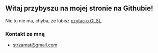## Witaj przybyszu na mojej stronie na Githubie!
Nic tu nie ma, chyba, że lubisz [czytac o GLSL](https://m-strzalkowski.github.io/funkcja_mapujaca).

### Kontakt ze mną
- strzamat@gmail.com
